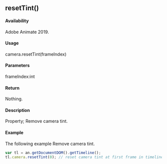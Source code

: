 ## resetTint()

#### Availability

Adobe Animate 2019.

#### Usage

camera.resetTint(frameIndex)

#### Parameters

frameIndex:int

#### Return

Nothing.

#### Description

Property; Remove camera tint.

#### Example

The following example Remove camera tint.
```javascript
var tl = an.getDocumentDOM().getTimeline();
tl.camera.resetTint(0); // reset camera tint at first frame in timeline


```

